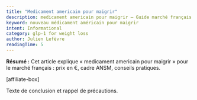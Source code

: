 ```yaml
---
title: "Medicament americain pour maigrir"
description: medicament americain pour maigrir — Guide marché français.
keyword: nouveau médicament américain pour maigrir
intent: Informational
category: glp-1 for weight loss
author: Julien Lefèvre
readingTime: 5
---
```

**Résumé :** Cet article explique « medicament americain pour maigrir » pour le marché français : prix en €, cadre ANSM, conseils pratiques.


[affiliate-box]

Texte de conclusion et rappel de précautions.

























































